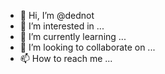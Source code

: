 - 👋 Hi, I’m @dednot
- 👀 I’m interested in ...
- 🌱 I’m currently learning ...
- 💞️ I’m looking to collaborate on ...
- 📫 How to reach me ...

<!---
dednot/dednot is a ✨ special ✨ repository because its `README.md` (this file) appears on your GitHub profile.
You can click the Preview link to take a look at your changes.
--->
